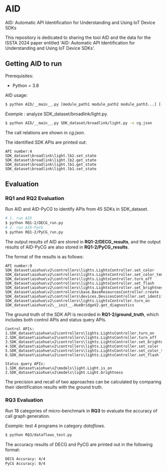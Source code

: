 # AID
AID: Automatic API Identification for Understanding and Using IoT Device SDKs

This repository is dedicated to sharing the tool AID and the data for the ISSTA 2024 paper entitled 'AID: Automatic API Identification for Understanding and Using IoT Device SDKs'.

## Getting AID to run

Prerequisites:
* Python = 3.8


AID usage:

```bash
$ python AID/__main__.py [module_path1 module_path2 module_path3...] [-o output_path]
```

*Example :* analyze SDK_dataset/broadlink/light.py.

```bash
$ python AID/__main__.py SDK_dataset/broadlink/light.py -o cg.json
```
The call relations are shown in *cg.json*.

The identified SDK APIs are printed out:

```
API number:4
SDK_dataset\broadlink\light.lb2.set_state
SDK_dataset\broadlink\light.lb2.get_state
SDK_dataset\broadlink\light.lb1.get_state
SDK_dataset\broadlink\light.lb1.set_state
```

## Evaluation 

### RQ1 and RQ2 Evaluation

Run AID and AID-PyCG to identify APIs from 45 SDKs in SDK_dataset.

```bash
# 1. run AID
$ python RQ1-2/DECG_run.py
# 2. run AID-PyCG
$ python RQ1-2/PyCG_run.py     
```

The output results of AID are stored in **RQ1-2/DECG_results**, and the output results of AID-PyCG are also stored in **RQ1-2/PyCG_results**.

The format of the results is as follows:
```
API number:9
SDK_dataset\aiohue\v2\controllers\lights.LightsController.set_color
SDK_dataset\aiohue\v2\controllers\lights.LightsController.set_color_temperature
SDK_dataset\aiohue\v2\controllers\lights.LightsController.turn_off
SDK_dataset\aiohue\v2\controllers\lights.LightsController.set_flash
SDK_dataset\aiohue\v2\controllers\lights.LightsController.set_brightness
SDK_dataset\aiohue\v2\controllers\base.BaseResourcesController.create
SDK_dataset\aiohue\v2\controllers\devices.DevicesController.set_identify
SDK_dataset\aiohue\v2\controllers\lights.LightsController.turn_on
SDK_dataset\aiohue\v2\__init__.HueBridgeV2.get_diagnostics
```

The ground truth of the SDK API is recorded in **RQ1-2/ground_truth**, which includes both control APIs and status query APIs.


```
Control APIs:
1.SDK_dataset\aiohue\v2\controllers\lights.LightsController.turn_on
2.SDK_dataset\aiohue\v2\controllers\lights.LightsController.turn_off
3.SDK_dataset\aiohue\v2\controllers\lights.LightsController.set_brightness
4.SDK_dataset\aiohue\v2\controllers\lights.LightsController.set_color
5.SDK_dataset\aiohue\v2\controllers\lights.LightsController.set_color_temperature
6.SDK_dataset\aiohue\v2\controllers\lights.LightsController.set_flash

Status query APIs:
1.SDK_dataset\aiohue\v2\models\light.Light.is_on
2.SDK_dataset\aiohue\v2\models\light.Light.brightness    
```

The precision and recall of two approaches can be calculated by comparing their identification results with the ground truth.


### RQ3 Evaluation

Run 18 categories of micro-benchmark in **RQ3** to evaluate the accuracy of call graph generation.


*Example:* test 4 programs in category *dataflows*.

```bash
$ python RQ3/dataflows_test.py     
```


The accuracy results of DECG and PyCG are printed out in the following format:

```bash
DECG Accuracy: 4/4
PyCG Accuracy: 0/4
```